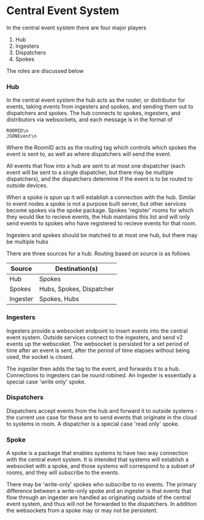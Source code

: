 # Central Event System

In the central event system there are four major players

1. Hub 
2. Ingesters
3. Dispatchers 
4. Spokes

The roles are discussed below

### Hub

In the central event system the hub acts as the router, or distributor for events, taking events from ingesters and spokes, and sending them out to dispatchers and spokes. The hub connects to spokes, ingesters, and distributors via websockets, and each message is in the format of 

```
ROOMID\n
JSONEvent\n
```

Where the RoomID acts as the routing tag which controls which spokes the event is sent to, as well as where dispatchers will send the event. 

All events that flow into a hub are sent to at most one dispatcher (each event will be sent to a single dispatcher, but there may be multiple dispatchers), and the dispatchers determine if the event is to be routed to outside devices. 

When a spoke is spun up it will establish a connection with the hub. Similar to event nodes a spoke is not a purpose built server, but other services become spokes via the spoke package. Spokes 'register' rooms for which they would like to recieve events, the Hub maintains this list and will only send events to spokes who have registered to recieve events for that room. 

Ingesters and spokes should be matched to at most one hub, but there may be multiple hubs

There are three sources for a hub. Routing based on source is as follows


|Source|Destination(s)|
|------|--------------|
|Hub|Spokes|
|Spokes|Hubs, Spokes, Dispatcher|
|Ingester|Spokes, Hubs|

### Ingesters

Ingesters provide a websocket endpoint to insert events into the central event system. Outside services connect to the ingesters, and send v2 events up the webscoket. The websocket is persisted for a set period of time after an event is sent, after the period of time elapses without being used, the socket is closed. 

The ingester then adds the tag to the event, and forwards it to a hub. Connections to ingesters can be round robined. An ingester is essentially a special case 'write only' spoke. 

### Dispatchers

Dispatchers accept events from the hub and forward it to outside systems - the current use case for these are to send events that originate in the cloud to systems in room. A dispatcher is a special case 'read only' spoke.

### Spoke

A spoke is a package that enables systems to have two way connection with the central event system. It is intended that systems will establish a websocket with a spoke, and those systems will correspond to a subset of rooms, and they will subscribe to the events. 

There may be 'write-only' spokes who subscribe to no events. The primary difference between a write-only spoke and an ingester is that events that flow through an ingester are handled as originating outside of the central event system, and thus will not be forwarded to the dispatchers. In addition the websockets from a spoke may or may not be persistent. 

